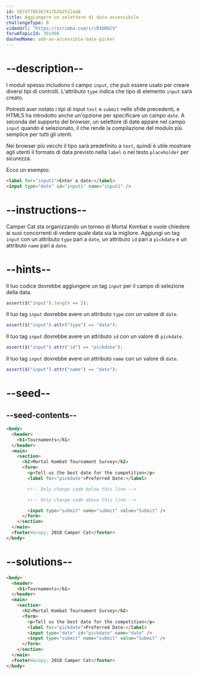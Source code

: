 ```yaml
---
id: 587d778b367417b2b2512aa8
title: Aggiungere un selettore di data accessibile
challengeType: 0
videoUrl: "https://scrimba.com/c/cR3bRbCV"
forumTopicId: 301008
dashedName: add-an-accessible-date-picker
---
```


# --description--

I moduli spesso includono il campo `input`, che può essere usato per creare diversi tipi di controlli. L'attributo `type` indica che tipo di elemento `input` sarà creato.

Potresti aver notato i tipi di input `text` e `submit` nelle sfide precedenti, e HTML5 ha introdotto anche un'opzione per specificare un campo `date`. A seconda del supporto del browser, un selettore di date appare nel campo `input` quando è selezionato, il che rende la compilazione del modulo più semplice per tutti gli utenti.

Nei browser più vecchi il tipo sarà predefinito a `text`, quindi è utile mostrare agli utenti il formato di data previsto nella `label` o nel testo `placeholder` per sicurezza.

Ecco un esempio:

```html
<label for="input1">Enter a date:</label>
<input type="date" id="input1" name="input1" />
```

# --instructions--

Camper Cat sta organizzando un torneo di Mortal Kombat e vuole chiedere ai suoi concorrenti di vedere quale data sia la migliore. Aggiungi un tag `input` con un attributo `type` pari a `date`, un attributo `id` pari a `pickdate` e un attributo `name` pari a `date`.

# --hints--

Il tuo codice dovrebbe aggiungere un tag `input` per il campo di selezione della data.

```js
assert($("input").length == 2);
```

Il tuo tag `input` dovrebbe avere un attributo `type` con un valore di `date`.

```js
assert($("input").attr("type") == "date");
```

Il tuo tag `input` dovrebbe avere un attributo `id` con un valore di `pickdate`.

```js
assert($("input").attr("id") == "pickdate");
```

Il tuo tag `input` dovrebbe avere un attributo `name` con un valore di `date`.

```js
assert($("input").attr("name") == "date");
```

# --seed--

## --seed-contents--

```html
<body>
  <header>
    <h1>Tournaments</h1>
  </header>
  <main>
    <section>
      <h2>Mortal Kombat Tournament Survey</h2>
      <form>
        <p>Tell us the best date for the competition</p>
        <label for="pickdate">Preferred Date:</label>

        <!-- Only change code below this line -->

        <!-- Only change code above this line -->

        <input type="submit" name="submit" value="Submit" />
      </form>
    </section>
  </main>
  <footer>&copy; 2018 Camper Cat</footer>
</body>
```

# --solutions--

```html
<body>
  <header>
    <h1>Tournaments</h1>
  </header>
  <main>
    <section>
      <h2>Mortal Kombat Tournament Survey</h2>
      <form>
        <p>Tell us the best date for the competition</p>
        <label for="pickdate">Preferred Date:</label>
        <input type="date" id="pickdate" name="date" />
        <input type="submit" name="submit" value="Submit" />
      </form>
    </section>
  </main>
  <footer>&copy; 2018 Camper Cat</footer>
</body>
```
